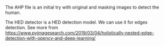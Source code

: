 The AHP file is an initial try with original and masking images to detect the human.

The HED detector is a HED detection model. We can use it for edges detection. See more from 
https://www.pyimagesearch.com/2019/03/04/holistically-nested-edge-detection-with-opencv-and-deep-learning/
